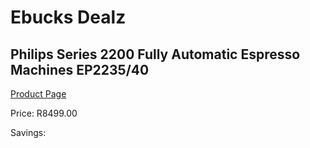 
# Ebucks Dealz
## Philips Series 2200 Fully Automatic Espresso Machines EP2235/40
[Product Page](https://www.ebucks.com/web/shop/productSelected.do?prodId=493026770&catId=1157555110)

Price: R8499.00

Savings: 


	